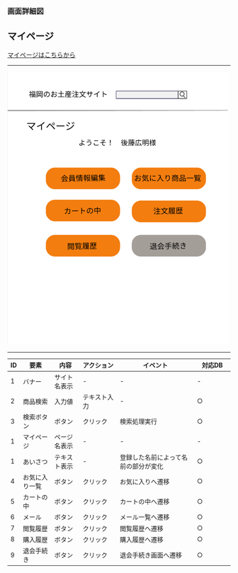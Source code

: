 ### 画面詳細図
## マイページ
[マイページはこちらから](https://www.figma.com/file/zomHM55jn3abpiHfkwk7FU/マイページ?node-id=0%3A1)
****
<img src="../img/マイページ.png" width="500">

****
| ID | 要素 | 内容 | アクション | イベント | 対応DB |
|----|------|------|------------|----------|--------|
|1   |バナー|サイト名表示|-      |-          |-        |
|2   |商品検索|入力値|テキスト入力|-　　　　|○　　　　|
|3   |検索ボタン|ボタン|クリック|検索処理実行|○　　　 |
|1   |マイページ|ページ名表示|-      |-          |-        |
|1   |あいさつ|テキスト表示|- 　　　　|登録した名前によって名前の部分が変化|○|
|4   |お気に入り一覧|ボタン|クリック|お気に入りへ遷移|○|
|5   |カートの中|ボタン|クリック|カートの中へ遷移|○|
|6  |メール|ボタン|クリック|メール一覧へ遷移|○|
|7  |閲覧履歴|ボタン|クリック|閲覧履歴へ遷移|○|
|8  |購入履歴|ボタン|クリック|購入履歴へ遷移|○|
|9  |退会手続き|ボタン|クリック|退会手続き画面へ遷移|○|

